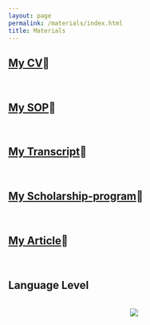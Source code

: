 ```yaml
---
layout: page
permalink: /materials/index.html
title: Materials
---
```


## [My CV](https://zwr0.github.io/images/materials/CV-Zhao.pdf)🔗
<br>

## [My SOP](https://zwr0.github.io/images/materials/SOP-Zhao.pdf)🔗
<br>

## [My Transcript](https://zwr0.github.io/images/materials/Transcript.pdf)🔗
<br>

## [My Scholarship-program](https://zwr0.github.io/images/materials/Scholarship-program.pdf)🔗
<br>

## [My Article](https://zwr0.github.io/images/materials/Article.pdf)🔗
<br>

## Language Level
<br>

<div style="text-align: center;">
<img src="https://zwr0.github.io/images/materials/1.jpg">
</div>
<br>


